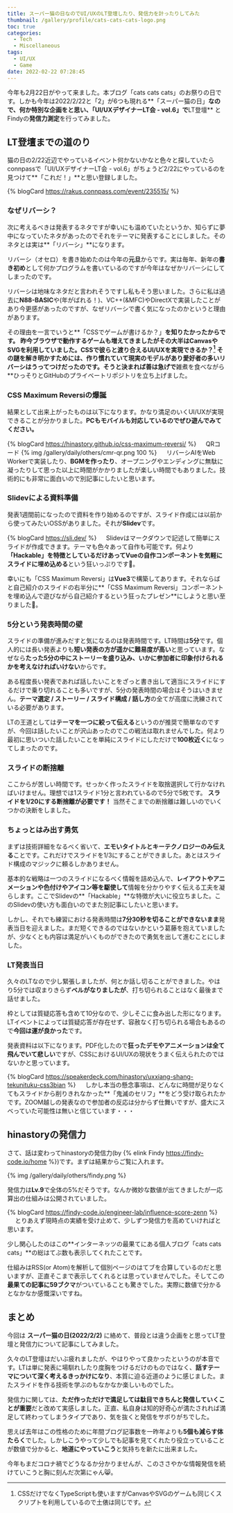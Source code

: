 ```yaml
---
title: スーパー猫の日なのでUI/UXのLT登壇したり、発信力を計ったりしてみた
thumbnail: /gallery/profile/cats-cats-cats-logo.png
toc: true
categories:
  - Tech
  - Miscellaneous
tags:
  - UI/UX
  - Game
date: 2022-02-22 07:28:45
---
```

今年も2月22日がやって来ました。本ブログ「cats cats cats」のお祭りの日です。しかも今年は2022/2/22と「2」が6つも現れる**「スーパー猫の日」**なので、何か特別な企画をと思い、「UI/UXデザイナーLT会 - vol.6」で**LT登壇** とFindyの**発信力測定**を行ってみました。

<!-- more -->

## LT登壇までの道のり

猫の日の2/22近辺でやっているイベント何かないかなと色々と探していたらconnpassで「UI/UXデザイナーLT会 - vol.6」がちょうど2/22にやっているのを見つけて**「これだ！」**と思い登録しました。

{% blogCard https://rakus.connpass.com/event/235515/ %}

### なぜリバーシ？

次に考えるべきは発表するネタですが幸いにも温めていたというか、知らずに夢中になっていたネタがあったのでそれをテーマに発表することにしました。そのネタとは実は**「リバーシ」**になります。

リバーシ（オセロ）を書き始めたのは今年の**元旦**からです。実は毎年、新年の**書き初め**として何かプログラムを書いているのですが今年はなぜかリバーシにしてしまったのです。

リバーシは地味なネタだと言われそうですし私もそう思いました。さらに私は過去に**N88-BASIC**や(年がばれる！)、VC++(&MFC)やDirectXで実装したことがあり今更感があったのですが、なぜリバーシで書く気になったのかというと理由があります。

その理由を一言でいうと**「CSSでゲームが書けるか？」**を知りたかったからです。 昨今ブラウザで動作するゲームも増えてきましたがその大半はCanvasやSVGを利用していました。**CSSで彼らと渡り合えるUI/UXを実現できるか？[^1]** その謎を解き明かすためには、作り慣れていて現実のモデルがあり愛好者の多いリバーシはうってつけだったのです。そうと決まれば善は急げで**雑煮を食べながら**ひっそりとGitHubのプライベートリポジトリを立ち上げました。

[^1]: CSSだけでなくTypeScriptも使いますがCanvasやSVGのゲームも同じくスクリプトを利用しているので土俵は同じです。

### CSS Maximum Reversiの爆誕

結果として出来上がったものは以下になります。かなり満足のいくUI/UXが実現できることが分かりました。**PCもモバイルも対応しているのでぜひ遊んでみてください。**

{% blogCard https://hinastory.github.io/css-maximum-reversi/ %}
　
QRコード
{% img /gallery/daily/others/cmr-qr.png 100 %}
　
リバーシAIをWeb Workerで実装したり、**BGMを作ったり**、オープニングやエンディングに無駄に凝ったりして思った以上に時間がかかりましたが楽しい時間でもありました。技術的にも非常に面白いので別記事にしたいと思います。

### Slidevによる資料準備

発表1週間前になったので資料を作り始めるのですが、スライド作成には以前から使ってみたいOSSがありました。それが**Slidev**です。

{% blogCard https://sli.dev/ %}
　
Slidevはマークダウンで記述して簡単にスライドが作成できます。テーマも色々あって自作も可能です。何より **「Hackable」**を特徴としているだけあって**Vueの自作コンポーネントを気軽にスライドに埋め込める**という狂いっぷりです🤣。

 幸いにも「CSS Maximum Reversi」は**Vue3**で構築してあります。それならばと自己紹介のスライドの右半分に**「CSS Maximum Reversi」コンポーネントを埋め込んで遊びながら自己紹介するという狂ったプレゼン**にしようと思い至りました🤣。

### 5分という発表時間の壁

スライドの準備が進みだすと気になるのは発表時間です。LT時間は**5分**です。個人的には長い発表よりも**短い発表の方が遥かに難易度が高い**と思っています。なぜなら**たった5分の中にストーリーを盛り込み、いかに参加者に印象付けられるかを考えなければいけない**からです。

ある程度長い発表であれば話したいことをざっと書き出して適当にスライドにするだけで乗り切れることも多いですが、5分の発表時間の場合はそうはいきません。**テーマ選定 / ストーリー / スライド構成 / 話し方**の全てが高度に洗練されている必要があります。

LTの王道としては**テーマを一つに絞って伝える**というのが推奨で簡単なのですが、今回は話したいことが沢山あったのでこの戦法は取れませんでした。何より最初に思いついた話したいことを単純にスライドにしただけで**100枚近く**になってしまったのです。

### スライドの断捨離

ここからが苦しい時間です。せっかく作ったスライドを取捨選択して行かなければいけません。理想では1スライド1分と言われているので5分で5枚です。 **スライドを1/20にする断捨離が必要です！** 当然そこまでの断捨離は難しいのでいくつかの決断をしました。

### ちょっとはみ出す勇気

まずは技術詳細をなるべく省いて、**エモいタイトルとキーテクノロジーのみ伝える**ことです。これだけでスライドを1/3にすることができました。あとはスライド構成のマジックに頼るしかありません。

基本的な戦略は一つのスライドになるべく情報を詰め込んで、**レイアウトやアニメーションや色付けやアイコン等を駆使して**情報を分かりやすく伝える工夫を凝らします。ここでSlidevの**「Hackable」**な特徴が大いに役立ちました。このSlidevの使い方も面白いのでまた別記事にしたいと思います。

しかし、それでも練習における発表時間は**7分30秒を切ることができないまま**発表当日を迎えました。まだ短くできるのではないかという葛藤を抱えていましたが、少なくとも内容は満足がいくものができたので勇気を出して進むことにしました。

### LT発表当日

久々のLTなので少し緊張しましたが、何とか話し切ることができました。やはり5分では収まりきらず**ベルがなりましたが**、打ち切られることはなく最後まで話せました。

枠としては質疑応答も含めて10分なので、少しそこに食み出した形になります。LTイベントによっては質疑応答が存在せず、容赦なく打ち切られる場合もあるので**今回は運が良かった**です。

発表資料は以下になります。PDF化したので**狂ったデモやアニメーションは全て飛んでいて悲しい**ですが、CSSにおけるUI/UXの現状をうまく伝えられたのではないかと思っています。

{% blogCard https://speakerdeck.com/hinastory/uxxiang-shang-tekunituku-css3bian %}
　
しかし本当の懸念事項は、どんなに時間が足りなくてもスライドから削りきれなかった**「鬼滅のセリフ」**をどう受け取られたかです。ZOOM越しの発表なので参加者の反応は分からず仕舞いですが、盛大にスベっていた可能性は無いと信じています・・・
## hinastoryの発信力

さて、話は変わってhinastoryの発信力(by {% elink Findy https://findy-code.io/home %})です。まずは結果からご覧に入れます。

{% img /gallery/daily/others/findy.png %}

発信力は**Lv.9**で全体の5%だそうです。なんか微妙な数値が出てきましたが一応算出の仕組みは公開されていました。

{% blogCard https://findy-code.io/engineer-lab/influence-score-zenn %}
　
とりあえず現時点の実績を受け止めて、少しずつ発信力を高めていければと思います。

少し関心したのはこの**インターネッツの最果てにある個人ブログ「cats cats cats」**の総はてぶ数も表示してくれたことです。

仕組みはRSS(or Atom)を解析して個別ページのはてブを合算しているのだと思いますが、正直そこまで表示してくれるとは思っていませんでした。そしてこの**最果ての記事に59ブクマ**がついていることも驚きでした。実際に数値で分かるとなかなか感慨深いですね。

## まとめ

今回は **スーパー猫の日(2022/2/2)** に絡めて、普段とは違う企画をと思ってLT登壇と発信力について記事にしてみました。

久々のLT登壇はだいぶ疲れましたが、やはりやって良かったというのが本音です。LTは単に発表に場馴れしたり度胸をつけるだけのものではなく、**話すテーマについて深く考えるきっかけになり**、本質に迫る近道のように感じました。またスライドを作る技術を学ぶのもなかなか楽しいものでした。

発信力に関しては、**ただ作っただけで満足しては駄目できちんと発信していくことが重要**だと改めて実感しました。正直、私自身は知的好奇心が満たされれば満足して終わってしまうタイプであり、気を抜くと発信をサボりがちでした。

思えば去年はこの性格のために年間ブログ記事数を一昨年よりも**5個も減らす体たらく**でした。しかしこうやって少しでも記事を見てくれたり役立っていることが数値で分かると、**地道にやっていこう**と気持ちを新たに出来ました。

今年もまだコロナ禍でどうなるか分かりませんが、このささやかな情報発信を続けていこうと胸に刻んだ次第にゃん😸。
